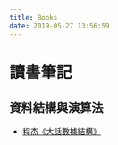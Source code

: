 ```yaml
---
title: Books
date: 2019-05-27 13:56:59
---
```


# 讀書筆記

## 資料結構與演算法

- [程杰《大話數據結構》](https://hackmd.io/s/HJpq_3iPm)